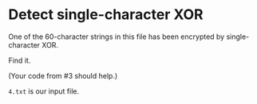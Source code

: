 # Detect single-character XOR
One of the 60-character strings in this file has been encrypted by single-character XOR.

Find it.

(Your code from #3 should help.)

`4.txt` is our input file.